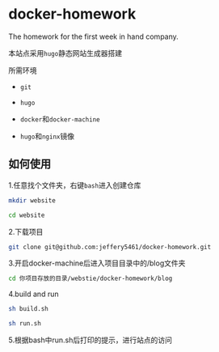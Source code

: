 # docker-homework

The homework for the first week in hand company.

本站点采用`hugo`静态网站生成器搭建

所需环境

- `git`

- `hugo`

- `docker`和`docker-machine`

- `hugo`和`nginx`镜像

## 如何使用

1.任意找个文件夹，右键`bash`进入创建仓库

```bash
mkdir website

cd website
```

2.下载项目

```bash
git clone git@github.com:jeffery5461/docker-homework.git
```

3.开启docker-machine后进入项目目录中的/blog文件夹

```bash
cd 你项目存放的目录/webstie/docker-homework/blog
```

4.build and run

```bash
sh build.sh

sh run.sh
```

5.根据bash中run.sh后打印的提示，进行站点的访问